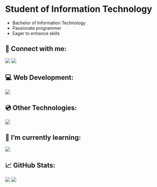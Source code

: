 <h1>Student of Information Technology</h1>
<ul>
  <li>Bachelor of Information Technology</li>
  <li>Passionate programmer</li>
  <li>Eager to enhance skills</li>
</ul>

<h2><span>&#128226;</span> Connect with me:</h2>

<a href="https://linkedin.com/in/bozidartovarnicki" target="blank"><img src="https://skillicons.dev/icons?i=linkedin&theme=dark"></a>
<a href="https://instagram.com/tovarnickii.b" target="blank"><img src="https://skillicons.dev/icons?i=instagram&theme=dark"></a>

<h2 style="font-size:;" align="left"><span>&#128187;</span> Web Development:</h2>
<p align="left"> <img src="https://skillicons.dev/icons?i=html,css,js,nodejs,express,mongo,mysql,postman,git,vscode&theme=dark"> </p>

<h2 style="font-size:;" align="left"><span>&#128191;</span> Other Technologies:</h2>
<p align="left"> <img src="https://skillicons.dev/icons?i=visualstudio,ps&theme=dark"> </p>

<h2>🌱 I’m currently learning:</h2>
<img src="https://skillicons.dev/icons?i=react,linux&theme=dark">

<h2><span>&#128200;</span> GitHub Stats:</h2>

![](https://nirzak-streak-stats.vercel.app/?user=dovvahkiin&theme=react&hide_border=true)
![](https://github-readme-stats.vercel.app/api/top-langs/?username=dovvahkiin&theme=react&hide_border=true&include_all_commits=true&count_private=false&layout=compact)</br>
